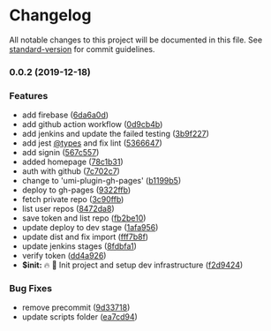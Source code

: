 # Changelog

All notable changes to this project will be documented in this file. See [standard-version](https://github.com/conventional-changelog/standard-version) for commit guidelines.

### 0.0.2 (2019-12-18)


### Features

* add firebase ([6da6a0d](https://git.weilaigongzuo.com/degree/keju-frontend/commit/6da6a0de1ca49b2ed9cda747b8bbb1098479132b))
* add github action workflow ([0d9cb4b](https://git.weilaigongzuo.com/degree/keju-frontend/commit/0d9cb4b87251dc3fd653021e05ad611de2a32fe1))
* add jenkins and update the failed testing ([3b9f227](https://git.weilaigongzuo.com/degree/keju-frontend/commit/3b9f2272f4421efd7051013ee4476f9de9fa8cb9))
* add jest [@types](https://git.weilaigongzuo.com/types) and fix lint ([5366647](https://git.weilaigongzuo.com/degree/keju-frontend/commit/536664782954c52333b7352a7b7bd24e649903c5))
* add signin ([567c557](https://git.weilaigongzuo.com/degree/keju-frontend/commit/567c55787a3230e2e225af8ada6e4ac8d8068575))
* added homepage ([78c1b31](https://git.weilaigongzuo.com/degree/keju-frontend/commit/78c1b311ee181feb909811ded17a59e7cad42415))
* auth with github ([7c702c7](https://git.weilaigongzuo.com/degree/keju-frontend/commit/7c702c78e8ba51751860eaccbc58903c092f726a))
* change to 'umi-plugin-gh-pages' ([b1199b5](https://git.weilaigongzuo.com/degree/keju-frontend/commit/b1199b58b7f456d25b723f9c99033de865bd36a0))
* deploy to gh-pages ([9322ffb](https://git.weilaigongzuo.com/degree/keju-frontend/commit/9322ffb617d2b9b52fe7213c02ed9cf3272c3cc6))
* fetch private repo ([3c90ffb](https://git.weilaigongzuo.com/degree/keju-frontend/commit/3c90ffbe3825ae7552219606973c16076b838428))
* list user repos ([8472da8](https://git.weilaigongzuo.com/degree/keju-frontend/commit/8472da85a78ab8ca7e7bd8c961b10976f8928cdc))
* save token and list repo ([fb2be10](https://git.weilaigongzuo.com/degree/keju-frontend/commit/fb2be100796aef600cf1bcec1fe3e72d569d3183))
* update deploy to dev stage ([1afa956](https://git.weilaigongzuo.com/degree/keju-frontend/commit/1afa9563628221880829b2a38195c73b19feec88))
* update dist and fix import ([fff7b8f](https://git.weilaigongzuo.com/degree/keju-frontend/commit/fff7b8ff4c2033d2564ae047cbdd4b5a6f337ef8))
* update jenkins stages ([8fdbfa1](https://git.weilaigongzuo.com/degree/keju-frontend/commit/8fdbfa14315641a18923afeb95baf6bd6787c6ec))
* verify token ([dd4a926](https://git.weilaigongzuo.com/degree/keju-frontend/commit/dd4a926ff70f6b52c61142d1aa4283e5b42d33c0))
* **$init:** :fire: :rocket: Init project and setup dev infrastructure ([f2d9424](https://git.weilaigongzuo.com/degree/keju-frontend/commit/f2d9424e84dbc2250be1553d2e2fabb9a579f270))


### Bug Fixes

* remove precommit ([9d33718](https://git.weilaigongzuo.com/degree/keju-frontend/commit/9d337184f37dbad110356a2dc24f2eab7cd26f54))
* update scripts folder ([ea7cd94](https://git.weilaigongzuo.com/degree/keju-frontend/commit/ea7cd942d718c226d569d19629efb7084f34e56e))
